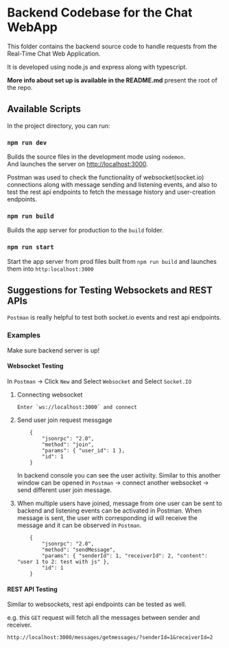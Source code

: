 # Backend Codebase for the Chat WebApp

This folder contains the backend source code to handle requests from the Real-Time Chat Web Application.

It is developed using node.js and express along with typescript.

**More info about set up is available in the README.md** present the root of the repo.

## Available Scripts

In the project directory, you can run:

### `npm run dev`

Builds the source files in the development mode using `nodemon`.\
And launches the server on [http://localhost:3000](http://localhost:3000).

Postman was used to check the functionality of websocket(socket.io) connections along with message sending and listening events, and also to test the rest api endpoints to fetch the message history and user-creation endpoints.

### `npm run build`

Builds the app server for production to the `build` folder.

### `npm run start`

Start the app server from prod files built from `npm run build` and launches them into `http:localhost:3000`

## Suggestions for Testing Websockets and REST APIs

`Postman` is really helpful to test both socket.io events and rest api endpoints.

### Examples

Make sure backend server is up!

#### Websocket Testing

In `Postman` -> Click `New` and Select `Websocket` and Select `Socket.IO`

1.  Connecting websocket

        Enter `ws://localhost:3000` and connect

2.  Send user join request messgage

    ```
        {
            "jsonrpc": "2.0",
            "method": "join",
            "params": { "user_id": 1 },
            "id": 1
        }
    ```

    In backend console you can see the user activity. Similar to this another window can be opened in `Postman` -> connect another websocket -> send different user join message.

3.  When multiple users have joined, message from one user can be sent to backend and listening events can be activated in Postman. When message is sent, the user with corresponding id will receive the message and it can be observed in `Postman`.

    ```
        {
            "jsonrpc": "2.0",
            "method": "sendMessage",
            "params": { "senderId": 1, "receiverId": 2, "content": "user 1 to 2: test with js" },
            "id": 1
        }
    ```

#### REST API Testing

Similar to websockets, rest api endpoints can be tested as well.

e.g. this `GET` request will fetch all the messages between sender and receiver.

```
http://localhost:3000/messages/getmessages/?senderId=1&receiverId=2
```
